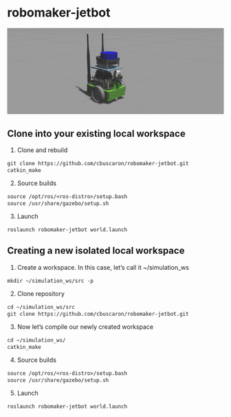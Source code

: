 # robomaker-jetbot

![Figure 1](https://github.com/cbuscaron/robomaker-jetbot/blob/main/robomaker-jetbot-robot-model.jpg)

## Clone into your existing local workspace

1. Clone and rebuild

```shell
git clone https://github.com/cbuscaron/robomaker-jetbot.git
catkin_make
```

2. Source builds

```shell
source /opt/ros/<ros-distro>/setup.bash
source /usr/share/gazebo/setup.sh
```

3. Launch

```shell
roslaunch robomaker-jetbot world.launch
```

## Creating a new isolated local workspace

1. Create a workspace. In this case, let’s call it ~/simulation_ws

```shell
mkdir ~/simulation_ws/src -p
```

2. Clone repository

```shell
cd ~/simulation_ws/src
git clone https://github.com/cbuscaron/robomaker-jetbot.git
```

3.  Now let’s compile our newly created workspace

```shell
cd ~/simulation_ws/
catkin_make
```

4. Source builds

```shell
source /opt/ros/<ros-distro>/setup.bash
source /usr/share/gazebo/setup.sh
```

5. Launch  

```shell
roslaunch robomaker-jetbot world.launch
```
